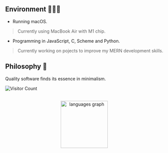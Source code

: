 ## Environment 👨🏻‍💻

- Running macOS.
> Currently using MacBook Air with M1 chip.

- Programming in JavaScript, C, Scheme and Python.
> Currently working on pojects to improve my MERN development skills.

## Philosophy 📓
Quality software finds its essence in minimalism.

![Visitor Count](https://profile-counter.glitch.me/{gazzaar}/count.svg)

<br clear="both">

<div align="center">
  <img src="https://github-readme-stats.vercel.app/api/top-langs?username=gazzaar&locale=en&hide_title=true&layout=compact&card_width=320&langs_count=6&theme=dark&hide_border=false" height="150" alt="languages graph"  />
</div>

<!--
**fathyElgazar/fathyElgazar** is a ✨ _special_ ✨ repository because its `README.md` (this file) appears on your GitHub profile.

Here are some ideas to get you started:

- 🔭 I’m currently working on ...
- 🌱 I’m currently learning ...
- 👯 I’m looking to collaborate on ...
- 🤔 I’m looking for help with ...
- 💬 Ask me about ...
- 📫 How to reach me: ...
- 😄 Pronouns: ...
- ⚡ Fun fact: ...
-->
